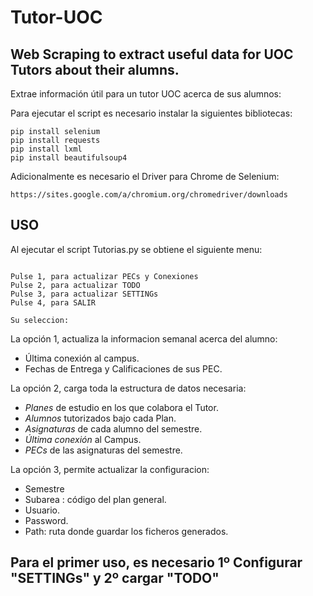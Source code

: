 # Tutor-UOC
## Web Scraping to extract useful data for UOC Tutors about their alumns.

Extrae información útil para un tutor UOC acerca de sus alumnos:

Para ejecutar el script es necesario instalar la siguientes bibliotecas:
```
pip install selenium
pip install requests
pip install lxml
pip install beautifulsoup4
```
Adicionalmente es necesario el Driver para Chrome de Selenium:
```
https://sites.google.com/a/chromium.org/chromedriver/downloads
```
## USO
Al ejecutar el script Tutorias.py se obtiene el siguiente menu:

```

Pulse 1, para actualizar PECs y Conexiones
Pulse 2, para actualizar TODO
Pulse 3, para actualizar SETTINGs
Pulse 4, para SALIR

Su seleccion:

```

La opción 1, actualiza la informacion semanal acerca del alumno:
* Última conexión al campus.
* Fechas de Entrega y Calificaciones de sus PEC.
    
La opción 2, carga toda la estructura de datos necesaria:

  - *Planes* de estudio en los que colabora el Tutor.
  - *Alumnos* tutorizados bajo cada Plan.
  - *Asignaturas* de cada alumno del semestre.
  - *Última conexión* al Campus.
  - *PECs* de las asignaturas del semestre.
  
La opción 3, permite actualizar la configuracion:
* Semestre
* Subarea : código del plan general.
* Usuario.
* Password.
* Path: ruta donde guardar los ficheros generados.

## Para el primer uso, es necesario 1º Configurar "SETTINGs" y 2º cargar "TODO"
